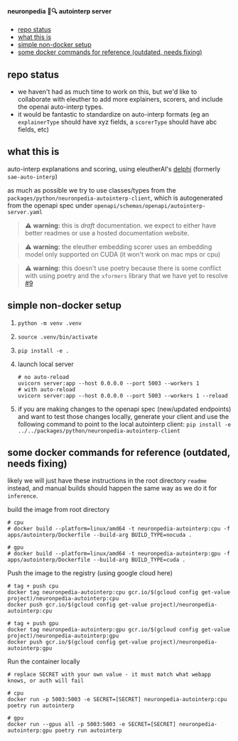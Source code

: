 #### neuronpedia 🧠🔍 autointerp server

- [repo status](#repo-status)
- [what this is](#what-this-is)
- [simple non-docker setup](#simple-non-docker-setup)
- [some docker commands for reference (outdated, needs fixing)](#some-docker-commands-for-reference-outdated-needs-fixing)

## repo status

- we haven't had as much time to work on this, but we'd like to collaborate with eleuther to add more explainers, scorers, and include the openai auto-interp types.
- it would be fantastic to standardize on auto-interp formats (eg an `explainerType` should have xyz fields, a `scorerType` should have abc fields, etc)

## what this is

auto-interp explanations and scoring, using eleutherAI's [delphi](https://github.com/EleutherAI/delphi) (formerly `sae-auto-interp`)

as much as possible we try to use classes/types from the `packages/python/neuronpedia-autointerp-client`, which is autogenerated from the openapi spec under `openapi/schemas/openapi/autointerp-server.yaml`

> ⚠️ **warning:** this is _draft_ documentation. we expect to either have better readmes or use a hosted documentation website.

> ⚠️ **warning:** the eleuther embedding scorer uses an embedding model only supported on CUDA (it won't work on mac mps or cpu)

> ⚠️ **warning:** this doesn't use poetry because there is some conflict with using poetry and the `xformers` library that we have yet to resolve [#9](https://github.com/hijohnnylin/neuronpedia/issues/9)

## simple non-docker setup

1. `python -m venv .venv`

2. `source .venv/bin/activate`

3. `pip install -e .`

4. launch local server

   ```
   # no auto-reload
   uvicorn server:app --host 0.0.0.0 --port 5003 --workers 1
   # with auto-reload
   uvicorn server:app --host 0.0.0.0 --port 5003 --workers 1 --reload
   ```

5. if you are making changes to the openapi spec (new/updated endpoints) and want to test those changes locally, generate your client and use the following command to point to the local autointerp client:
   `pip install -e ../../packages/python/neuronpedia-autointerp-client`

## some docker commands for reference (outdated, needs fixing)

likely we will just have these instructions in the root directory `readme` instead, and manual builds should happen the same way as we do it for `inference`.

build the image from root directory

```
# cpu
# docker build --platform=linux/amd64 -t neuronpedia-autointerp:cpu -f apps/autointerp/Dockerfile --build-arg BUILD_TYPE=nocuda .

# gpu
# docker build --platform=linux/amd64 -t neuronpedia-autointerp:gpu -f apps/autointerp/Dockerfile --build-arg BUILD_TYPE=cuda .
```

Push the image to the registry (using google cloud here)

```
# tag + push cpu
docker tag neuronpedia-autointerp:cpu gcr.io/$(gcloud config get-value project)/neuronpedia-autointerp:cpu
docker push gcr.io/$(gcloud config get-value project)/neuronpedia-autointerp:cpu

# tag + push gpu
docker tag neuronpedia-autointerp:gpu gcr.io/$(gcloud config get-value project)/neuronpedia-autointerp:gpu
docker push gcr.io/$(gcloud config get-value project)/neuronpedia-autointerp:gpu
```

Run the container locally

```
# replace SECRET with your own value - it must match what webapp knows, or auth will fail

# cpu
docker run -p 5003:5003 -e SECRET=[SECRET] neuronpedia-autointerp:cpu poetry run autointerp

# gpu
docker run --gpus all -p 5003:5003 -e SECRET=[SECRET] neuronpedia-autointerp:gpu poetry run autointerp
```
